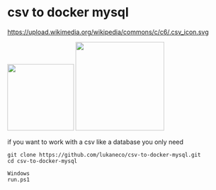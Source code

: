 # csv to docker mysql
 
https://upload.wikimedia.org/wikipedia/commons/c/c6/.csv_icon.svg

<div>
<img  src="https://upload.wikimedia.org/wikipedia/commons/c/c6/.csv_icon.svg"  width="150px"  height="150px">
<img  src="https://www.exa.unicen.edu.ar/sites/default/files/docker-logo.png" width="200px">
</div>

if you want to work with a csv like a database you only need 

  
```console
git clone https://github.com/lukaneco/csv-to-docker-mysql.git
cd csv-to-docker-mysql

Windows
run.ps1

```

 
<!--stackedit_data:
eyJoaXN0b3J5IjpbMTk0MzE0MjY4LDE3NDkzODU3NDUsNTcwMD
EwMDY0LC02NjAzNTY5NDAsLTI2MjIwNDYxOSwtNTE0NDA0OTc3
LDE2NjQwOTAwMTddfQ==
-->